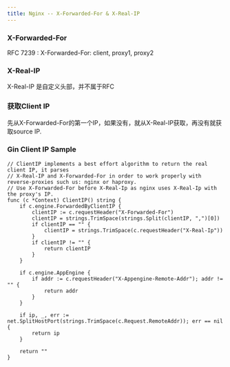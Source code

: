 ```yaml
---
title: Nginx -- X-Forwarded-For & X-Real-IP
---
```


### X-Forwarded-For


RFC 7239 : X-Forwarded-For: client, proxy1, proxy2


### X-Real-IP

X-Real-IP 是自定义头部，并不属于RFC


### 获取Client IP

先从X-Forwarded-For的第一个IP，如果没有，就从X-Real-IP获取，再没有就获取source IP.


### Gin Client IP Sample

```
// ClientIP implements a best effort algorithm to return the real client IP, it parses
// X-Real-IP and X-Forwarded-For in order to work properly with reverse-proxies such us: nginx or haproxy.
// Use X-Forwarded-For before X-Real-Ip as nginx uses X-Real-Ip with the proxy's IP.
func (c *Context) ClientIP() string {
	if c.engine.ForwardedByClientIP {
		clientIP := c.requestHeader("X-Forwarded-For")
		clientIP = strings.TrimSpace(strings.Split(clientIP, ",")[0])
		if clientIP == "" {
			clientIP = strings.TrimSpace(c.requestHeader("X-Real-Ip"))
		}
		if clientIP != "" {
			return clientIP
		}
	}

	if c.engine.AppEngine {
		if addr := c.requestHeader("X-Appengine-Remote-Addr"); addr != "" {
			return addr
		}
	}

	if ip, _, err := net.SplitHostPort(strings.TrimSpace(c.Request.RemoteAddr)); err == nil {
		return ip
	}

	return ""
}
```
